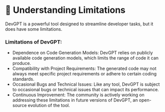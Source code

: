 # 📎 Understanding Limitations

DevGPT is a powerful tool designed to streamline developer tasks, but it does have some limitations.

### **Limitations of** DevGPT:

* Dependence on Code Generation Models: DevGPT relies on publicly available code generation models, which limits the range of code it can produce.
* Compatibility with Project Requirements: The generated code may not always meet specific project requirements or adhere to certain coding standards.
* Occasional Bugs and Technical Issues: Like any tool, DevGPT is subject to occasional bugs or technical issues that can impact its performance.
* Continuous Improvement: The community is actively working on addressing these limitations in future versions of DevGPT, an open-source evolution of the tool.
